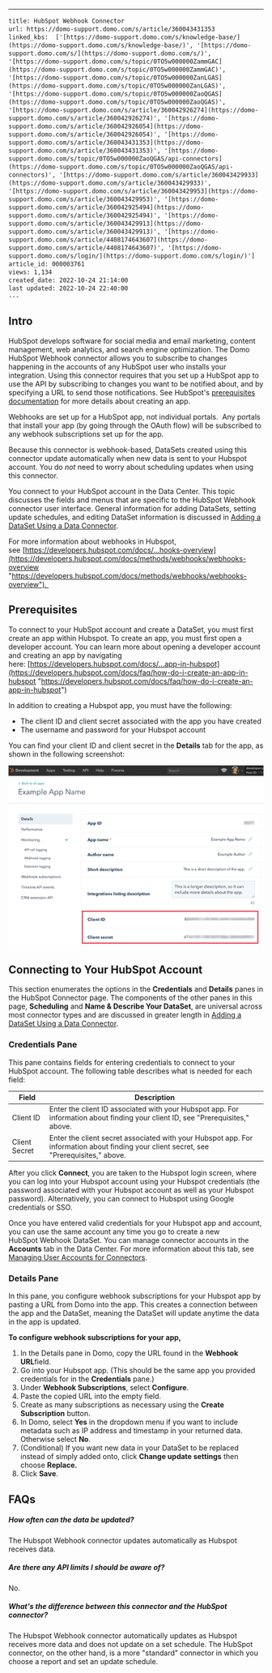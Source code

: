 ---
    title: HubSpot Webhook Connector
    url: https://domo-support.domo.com/s/article/360043431353
    linked_kbs:  ['[https://domo-support.domo.com/s/knowledge-base/](https://domo-support.domo.com/s/knowledge-base/)', '[https://domo-support.domo.com/s/](https://domo-support.domo.com/s/)', '[https://domo-support.domo.com/s/topic/0TO5w000000ZammGAC](https://domo-support.domo.com/s/topic/0TO5w000000ZammGAC)', '[https://domo-support.domo.com/s/topic/0TO5w000000ZanLGAS](https://domo-support.domo.com/s/topic/0TO5w000000ZanLGAS)', '[https://domo-support.domo.com/s/topic/0TO5w000000ZaoQGAS](https://domo-support.domo.com/s/topic/0TO5w000000ZaoQGAS)', '[https://domo-support.domo.com/s/article/360042926274](https://domo-support.domo.com/s/article/360042926274)', '[https://domo-support.domo.com/s/article/360042926054](https://domo-support.domo.com/s/article/360042926054)', '[https://domo-support.domo.com/s/article/360043431353](https://domo-support.domo.com/s/article/360043431353)', '[https://domo-support.domo.com/s/topic/0TO5w000000ZaoQGAS/api-connectors](https://domo-support.domo.com/s/topic/0TO5w000000ZaoQGAS/api-connectors)', '[https://domo-support.domo.com/s/article/360043429933](https://domo-support.domo.com/s/article/360043429933)', '[https://domo-support.domo.com/s/article/360043429953](https://domo-support.domo.com/s/article/360043429953)', '[https://domo-support.domo.com/s/article/360042925494](https://domo-support.domo.com/s/article/360042925494)', '[https://domo-support.domo.com/s/article/360043429913](https://domo-support.domo.com/s/article/360043429913)', '[https://domo-support.domo.com/s/article/4408174643607](https://domo-support.domo.com/s/article/4408174643607)', '[https://domo-support.domo.com/s/login/](https://domo-support.domo.com/s/login/)']
    article_id: 000003761
    views: 1,134
    created_date: 2022-10-24 21:14:00
    last updated: 2022-10-24 22:40:00
    ---



Intro
-----


HubSpot develops software for social media and email marketing, content management, web analytics, and search engine optimization. The Domo HubSpot Webhook connector allows you to subscribe to changes happening in the accounts of any HubSpot user who installs your integration. Using this connector requires that you set up a HubSpot app to use the API by subscribing to changes you want to be notified about, and by specifying a URL to send those notifications. See HubSpot's [prerequisites documentation](https://developers.hubspot.com/docs/faq/integration-platform-api-requirements "https://developers.hubspot.com/docs/faq/integration-platform-api-requirements") for more details about creating an app.


Webhooks are set up for a HubSpot app, not individual portals.  Any portals that install your app (by going through the OAuth flow) will be subscribed to any webhook subscriptions set up for the app.


Because this connector is webhook-based, DataSets created using this connector update automatically when new data is sent to your Hubspot account. You do *not* need to worry about scheduling updates when using this connector.


You connect to your HubSpot account in the Data Center. This topic discusses the fields and menus that are specific to the HubSpot Webhook connector user interface. General information for adding DataSets, setting update schedules, and editing DataSet information is discussed in [Adding a DataSet Using a Data Connector](/s/article/360042926274).


For more information about webhooks in Hubspot, see [https://developers.hubspot.com/docs/...hooks-overview](https://developers.hubspot.com/docs/methods/webhooks/webhooks-overview "https://developers.hubspot.com/docs/methods/webhooks/webhooks-overview"). 


Prerequisites
-------------


To connect to your HubSpot account and create a DataSet, you must first create an app within Hubspot. To create an app, you must first open a developer account. You can learn more about opening a developer account and creating an app by navigating here: [https://developers.hubspot.com/docs/...app-in-hubspot](https://developers.hubspot.com/docs/faq/how-do-i-create-an-app-in-hubspot "https://developers.hubspot.com/docs/faq/how-do-i-create-an-app-in-hubspot")


In addition to creating a Hubspot app, you must have the following:


* The client ID and client secret associated with the app you have created
* The username and password for your Hubspot account


You can find your client ID and client secret in the **Details** tab for the app, as shown in the following screenshot:


![hubspotwh_creds.png](hubspotwh_creds.png)


Connecting to Your HubSpot Account
----------------------------------


This section enumerates the options in the **Credentials** and **Details** panes in the HubSpot Connector page. The components of the other panes in this page, **Scheduling** and **Name & Describe Your DataSet**, are universal across most connector types and are discussed in greater length in [Adding a DataSet Using a Data Connector](/s/article/360042926274 "Adding a DataSet Using a Data Connector").


### Credentials Pane


This pane contains fields for entering credentials to connect to your HubSpot account. The following table describes what is needed for each field:  




| Field | Description |
| --- | --- |
| Client ID | Enter the client ID associated with your Hubspot app. For information about finding your client ID, see "Prerequisites," above. |
| Client Secret | Enter the client secret associated with your Hubspot app. For information about finding your client secret, see "Prerequisites," above. |


After you click **Connect**, you are taken to the Hubspot login screen, where you can log into your Hubspot account using your Hubspot credentials (the password associated with your Hubspot account as well as your Hubspot password). Alternatively, you can connect to Hubspot using Google credentials or SSO. 


Once you have entered valid credentials for your Hubspot app and account, you can use the same account any time you go to create a new HubSpot Webhook DataSet. You can manage connector accounts in the **Accounts** tab in the Data Center. For more information about this tab, see [Managing User Accounts for Connectors](/s/article/360042926054 "Managing User Accounts for Connectors").


### Details Pane


In this pane, you configure webhook subscriptions for your Hubspot app by pasting a URL from Domo into the app. This creates a connection between the app and the DataSet, meaning the DataSet will update anytime the data in the app is updated.  


**To configure webhook subscriptions for your app,**


1. In the Details pane in Domo, copy the URL found in the **Webhook URL**field.
2. Go into your Hubspot app. (This should be the same app you provided credentials for in the **Credentials** pane.)
3. Under **Webhook Subscriptions**, select **Configure**.
4. Paste the copied URL into the empty field.
5. Create as many subscriptions as necessary using the **Create Subscription** button.
6. In Domo, select **Yes** in the dropdown menu if you want to include metadata such as IP address and timestamp in your returned data. Otherwise select **No**.
7. (Conditional) If you want new data in your DataSet to be replaced instead of simply added onto, click **Change update settings** then choose **Replace.**
8. Click **Save**.


FAQs
----


##### How often can the data be updated?


The Hubspot Webhook connector updates automatically as Hubspot receives data.  


##### Are there any API limits I should be aware of?


No.


##### What's the difference between this connector and the HubSpot connector?


The Hubspot Webhook connector automatically updates as Hubspot receives more data and does not update on a set schedule. The HubSpot connector, on the other hand, is a more "standard" connector in which you choose a report and set an update schedule. 


